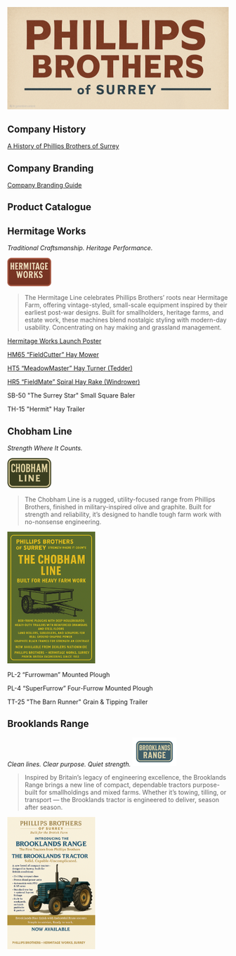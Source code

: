 ![Phillips Brothers of Surrey](Img/Phillips_Brothers_Title.png)

## Company History

[A History of Phillips Brothers of Surrey](History.md)

## Company Branding

[Company Branding Guide](/data/Branding.md)

## Product Catalogue

## Hermitage Works

*Traditional Craftsmanship. Heritage Performance.*

[<img src="HermitageWorks/Img/Logo-HermitageWorks.png" width="100" alt="Hermitage Works Logo" />](HermitageWorks/Img/Logo-HermitageWorks.png)
> The Hermitage Line celebrates Phillips Brothers’ roots near Hermitage Farm, offering vintage-styled, small-scale equipment inspired by their earliest post-war designs.
> Built for smallholders, heritage farms, and estate work, these machines blend nostalgic styling with modern-day usability.
> Concentrating on hay making and grassland management.

[Hermitage Works Launch Poster](Hermitage/LaunchPoster-HermitageWorks.png)

[HM65 “FieldCutter” Hay Mower](Hermitage/HM65-FieldCutter-HayMower.md)

[HT5 “MeadowMaster” Hay Turner (Tedder)](Hermitage/HT5-MeadowMaster-HayTurner.md)

[HR5 “FieldMate” Spiral Hay Rake (Windrower)](Hermitage/HR5-FieldMate-SpiralHayRake.md)

SB-50 "The Surrey Star" Small Square Baler

TH-15 "Hermit" Hay Trailer

## Chobham Line 

*Strength Where It Counts.*

[<img src="ChobhamLine/Img/Logo-Chobham-Line.png" width="100" alt="Chobham Line Logo" />](ChobhamLine/Img/Logo-Chobham-Line.png)
> The Chobham Line is a rugged, utility-focused range from Phillips Brothers, finished in military-inspired olive and graphite.
> Built for strength and reliability, it’s designed to handle tough farm work with no-nonsense engineering.

[<img src="ChobhamLine/Img/LaunchPoster-ChobhamLine.png" width="200" alt="Chobham Line Launch Poster" />](ChobhamLine/Img/LaunchPoster-ChobhamLine.png)

PL-2 “Furrowman” Mounted Plough

PL-4 “SuperFurrow” Four-Furrow Mounted Plough

TT-25 "The Barn Runner" Grain & Tipping Trailer

## Brooklands Range

*Clean lines. Clear purpose. Quiet strength.*
[<img src="BrooklandsRange/Img/Logo-BrooklandsRange.png" width="100" alt="Brooklands Range Logo" />](BrooklandsRange/Img/Logo-BrooklandsRange.png)

> Inspired by Britain’s legacy of engineering excellence, the Brooklands Range brings a new line of compact, dependable tractors purpose-built for smallholdings and mixed farms.
> Whether it’s towing, tilling, or transport — the Brooklands tractor is engineered to deliver, season after season.

[<img src="BrooklandsRange/Img/LaunchPoster-BrooklandsRange.png" width="200" alt="Brooklands Range Launch Poster" />](BrooklandsRange/Img/LaunchPoster-BrooklandsRange.png)
